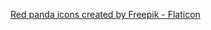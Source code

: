 <a href="https://www.flaticon.com/free-icons/red-panda" title="red panda icons">Red panda icons created by Freepik - Flaticon</a>
